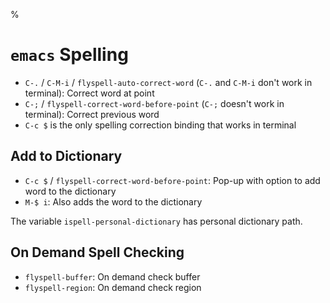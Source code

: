 %

# `emacs` Spelling

- `C-.` / `C-M-i` / `flyspell-auto-correct-word` (`C-.` and `C-M-i` don't work in terminal): Correct word at point
- `C-;` / `flyspell-correct-word-before-point` (`C-;` doesn't work in terminal): Correct previous word
- `C-c $` is the only spelling correction binding that works in terminal

## Add to Dictionary

- `C-c $` / `flyspell-correct-word-before-point`: Pop-up with option to add word to the dictionary
- `M-$ i`: Also adds the word to the dictionary

The variable `ispell-personal-dictionary` has personal dictionary path.

## On Demand Spell Checking

- `flyspell-buffer`: On demand check buffer
- `flyspell-region`: On demand check region
